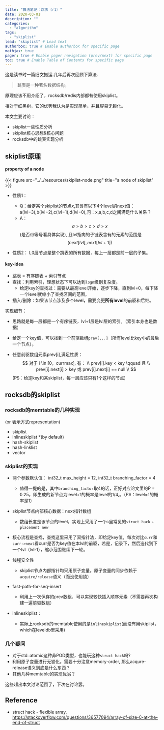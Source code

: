 ```yaml
---
title: "算法笔记：跳表（r1）"
date: 2020-03-01
description: ""
categories:
  - "algorithm"
tags:
  - "skiplist"
lead: "skiplist" # Lead text
authorbox: true # Enable authorbox for specific page
mathjax: true
pager: true # Enable pager navigation (prev/next) for specific page
toc: true # Enable Table of Contents for specific page
---
```


这是读书时一篇旧文搬运.几年后再次回顾下算法.

> 跳表是一种著名数据结构。

原理应该不用介绍了，rocksdb/redis内部都有使用skiplist。

相对于红黑树，它的优势我认为是实现简单，并且容易无锁化。

本文主要讨论：
<!--more-->
- skiplist一些性质分析
- skiplist核心思想&核心问题
- rocksdb中的跳表实现分析

## skiplist原理

#### property of a node

{{< figure src="../../resources/skiplist-node.png" title="a node of skiplist" >}}
- 性质1：
  - Q：给定某个skiplist的节点$x$,其含有以下4个level的next值：a(lvl=3),b(lvl=2),c(lvl=1),d(lvl=0),问：x,a,b,c,d之间满足什么关系？
  - A： $$ a > b > c > d > x $$  (是否带等号看具体实现), 且lvl指向的子链表含有的元素的范围是 $$(next[lvl],next[lvl+1])$$

- 性质2：
L0层节点是整个跳表的所有数据，每上一层都是前一层的子集。

#### key-idea
- 跳表 = 有序链表 + 索引节点
- 查找：利用索引，理想状态下可以达到`logn`级别复杂度。
  - 给定key的查找过：需要从最高level开始，逐步下降，直到lvl=0，每下降一个level就缩小了查找区间的范围。
- 插入/删除：如果该节点涉及多个level，需要变更<B>所有level</B>的前驱和后继。

实现细节：

- 思路就是每一层都是一个有序链表，lvl+1层是lvl层的索引。（索引本身也是数据）

- 给定一个key值，可以找到一个前驱数组`prev[...]`（所有level比key小的最后一个节点）。

- 任意前驱数组元素prev[i],满足性质：
$$
对于 i \in [0，currmax], 有：  \\
prev[i].key < key  \qquad 且 \\
prev[i].next[i] > key 或 prev[i].next[i] == null \\
$$
  (PS：给定key和某skiplist，每一层应该只有1个这样的节点)

## rocksdb的skiplist

### rocksdb的memtable的几种实现
(or 表示方式representation)
- skiplist
- inlineskiplist *(by default)
- hash-skiplist
- hash-linklist
- vector

### skiplist的实现

 - 两个参数默认值： int32_t max_height = 12, int32_t branching_factor = 4
   - 值得一提的是，其中`branching_factor`取4的话，正好对应论文里的P = 0.25，即生成的新节点为level+1的概率是level的1/4,。（PS：level=1的概率是1）
 
 - skiplist节点内部核心数据：next指针数组
   - 数组长度是该节点的level，实现上采用了一个c里常见的`struct hack` + `placement new`
 
 - 核心流程是查找，查找这里采用了双指针法，即给定key值，每次对比`curr`和`curr->next`看curr是否为key值在本lvl的前驱，若是，记录下，然后迭代到下一个lvl（lvl-1），缩小范围继续下一轮。

 - 线程安全性
   - skiplist节点内部指针均采用原子变量，原子变量的同步依赖于`acquire/release`语义（而没使用锁）

 - fast-path-for-seq-insert
   - 利用上一次保存的prev数组，可以实现较快插入顺序元素（不需要再次构建一遍前驱数组）
 
 - inlineskiplist：
   - 实际上rocksdb的memtable使用的是`inlineskiplist`(而没有用skiplist，which在leveldb里采用)

### 几个疑问
- 对于std::atomic这种非POD类型，也能玩这种`struct hack`吗?
- 利用原子变量进行无锁化，需要十分注意memory-order, 那么acqure-release语义到底是什么东西？
- 其他几种memtable的实现优劣？

这些超出本文讨论范围了，下次在讨论罢。

## Reference

- struct hack - flexible array. https://stackoverflow.com/questions/36577094/array-of-size-0-at-the-end-of-struct